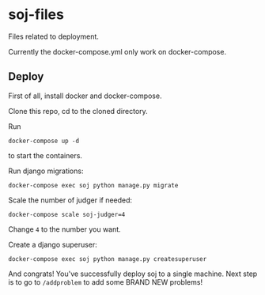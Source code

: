# soj-files
Files related to deployment.

Currently the docker-compose.yml only work on docker-compose.

## Deploy
First of all, install docker and docker-compose.

Clone this repo, cd to the cloned directory.

Run
```
docker-compose up -d
```
to start the containers.

Run django migrations:
```
docker-compose exec soj python manage.py migrate
```

Scale the number of judger if needed:
```
docker-compose scale soj-judger=4
```
Change `4` to the number you want.

Create a django superuser:
```
docker-compose exec soj python manage.py createsuperuser
```

And congrats! You've successfully deploy soj to a single machine. Next step is to go to `/addproblem` to add some BRAND NEW problems!
